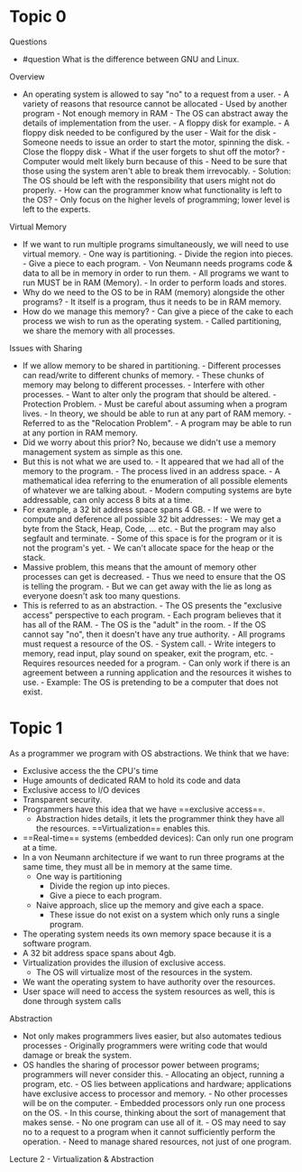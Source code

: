 # Topic 0
Questions 
- #question What is the difference between GNU and Linux.

Overview
- An operating system is allowed to say "no" to a request from a user.
        - A variety of reasons that resource cannot be allocated
                - Used by another program
                - Not enough memory in RAM
        - The OS can abstract away the details of implementation from the user.
                - A floppy disk for example.
                - A floppy disk needed to be configured by the user
                        - Wait for the disk
                        - Someone needs to issue an order to start the motor, spinning the disk.
                        - Close the floppy disk
                - What if the user forgets to shut off the motor?
                        - Computer would melt likely burn because of this
                        - Need to be sure that those using the system aren't able to break them irrevocably.
                        - Solution: The OS should be left with the responsibility that users might not do properly.
                - How can the programmer know what functionality is left to the OS?
                - Only focus on the higher levels of programming; lower level is left to the experts.

Virtual Memory
- If we want to run multiple programs simultaneously, we will need to use virtual memory.
        - One way is partitioning.
                - Divide the region into pieces.
                - Give a piece to each program.
        - Von Neumann needs programs code & data to all be in memory in order to run them.
        - All programs we want to run MUST be in RAM (Memory).
        - In order to perform loads and stores.
- Why do we need to the OS to be in RAM (memory) alongside the other programs?
        - It itself is a program, thus it needs to be in RAM memory.
- How do we manage this memory?
        - Can give a piece of the cake to each process we wish to run as the operating system.
        - Called partitioning, we share the memory with all processes.

Issues with Sharing
- If we allow memory to be shared in partitioning.
        - Different processes can read/write to different chunks of memory.
        - These chunks of memory may belong to different processes.
        - Interfere with other processes.
        - Want to alter only the program that should be altered.
        - Protection Problem.
        - Must be careful about assuming when a program lives.
        - In theory, we should be able to run at any part of RAM memory.
        - Referred to as the "Relocation Problem".
        - A program may be able to run at any portion in RAM memory.
- Did we worry about this prior? No, because we didn't use a memory management system as simple as this one.
- But this is not what we are used to.
        - It appeared that we had all of the memory to the program.
        - The process lived in an address space.
                - A mathematical idea referring to the enumeration of all possible elements of whatever we are talking about.
        - Modern computing systems are byte addressable, can only access 8 bits at a time.
- For example, a 32 bit address space spans 4 GB.
        - If we were to compute and deference all possible 32 bit addresses:
                - We may get a byte from the Stack, Heap, Code, ... etc.
                - But the program may also segfault and terminate.
        - Some of this space is for the program or it is not the program's yet.
                - We can't allocate space for the heap or the stack.
- Massive problem, this means that the amount of memory other processes can get is decreased.
        - Thus we need to ensure that the OS is telling the program.
        - But we can get away with the lie as long as everyone doesn't ask too many questions.
- This is referred to as an abstraction.
        - The OS presents the "exclusive access" perspective to each program.
        - Each program believes that it has all of the RAM.
        - The OS is the "adult" in the room.
        - If the OS cannot say "no", then it doesn't have any true authority.
        - All programs must request a resource of the OS.
                - System call.
                - Write integers to memory, read input, play sound on speaker, exit the program, etc.
        - Requires resources needed for a program.
        - Can only work if there is an agreement between a running application and the resources it wishes to use.
        - Example: The OS is pretending to be a computer that does not exist.


# Topic 1
As a programmer we program with OS abstractions. We think that we have:
- Exclusive access the the CPU's time
- Huge amounts of dedicated RAM to hold its code and data
- Exclusive access to I/O devices
- Transparent security.
- Programmers have this idea that we have ==exclusive access==.
  - Abstraction hides details, it lets the programmer think they have all the resources. ==Virtualization== enables this.
- ==Real-time== systems (embedded devices): Can only run one program at a time.
- In a von Neumann architecture if we want to run three programs at the same time, they must all be in memory at the same time.
  - One way is partitioning
    - Divide the region up into pieces.
    - Give a piece to each program.
  - Naive approach, slice up the memory and give each a space.
    - These issue do not exist on a system which only runs a single program.
- The operating system needs its own memory space because it is a software program.
- A 32 bit address space spans about 4gb.
- Virtualization provides the illusion of exclusive access.
  - The OS will virtualize most of the resources in the system.
- We want the operating system to have authority over the resources.
- User space will need to access the system resources as well, this is done through system calls

Abstraction
- Not only makes programmers lives easier, but also automates tedious processes
        - Originally programmers were writing code that would damage or break the system.
- OS handles the sharing of processor power between programs; programmers will never consider this.
        - Allocating an object, running a program, etc.
        - OS lies between applications and hardware; applications have exclusive access to processor and memory.
        - No other processes will be on the computer.
        - Embedded processors only run one process on the OS.
        - In this course, thinking about the sort of management that makes sense.
        - No one program can use all of it.
        - OS may need to say no to a request to a program when it cannot sufficiently perform the operation.
        - Need to manage shared resources, not just of one program.

Lecture 2 - Virtualization & Abstraction


